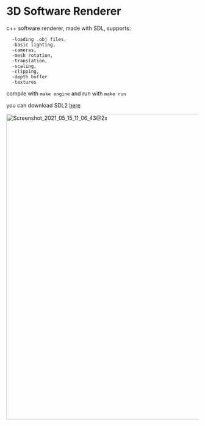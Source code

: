 # 3D Software Renderer
c++ software renderer, made with SDL, supports:
```  -basic mesh rendering, 
  -loading .obj files,   
  -basic lighting, 
  -cameras, 
  -mesh rotation, 
  -translation,
  -scaling,
  -clipping,
  -depth buffer
  -textures
```
  
compile with `make engine` and run with `make run`

you can download SDL2 [here](https://www.libsdl.org/download-2.0.php "SDL version 2.0.14 (stable) - Simple DirectMedia Layer")

<img width="800" alt="Screenshot_2021_05_15_11_06_43@2x" src="https://user-images.githubusercontent.com/73694888/118353130-a9d05e80-b56d-11eb-88d2-aea5946948b5.png">



